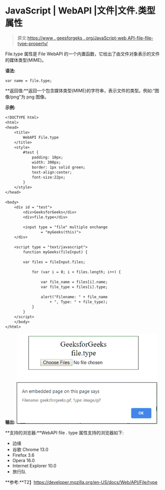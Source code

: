 # JavaScript | WebAPI |文件|文件.类型属性

> 原文:[https://www . geesforgeks . org/JavaScript-web API-file-file-type-property/](https://www.geeksforgeeks.org/javascript-webapi-file-file-type-property/)

File.type 属性是 File WebAPI 的一个内置函数，它给出了由文件对象表示的文件的媒体类型(MIME)。

**语法:**

```
var name = file.type;
```

**返回值:**返回一个包含媒体类型(MIME)的字符串，表示文件的类型。例如:“图像/png”为 png 图像。

**示例:**

```
<!DOCTYPE html>
<html>
<head>
    <title>
        WebAPI File.type
    </title>
    <style>
        #test {
            padding: 10px;
            width: 300px;
            border: 1px solid green;
            text-align:center;
            font-size:22px;
        }
    </style>
</head>

<body>
    <div id = "test">
        <div>GeeksforGeeks</div>
        <div>file.type</div>

        <input type = "file" multiple onchange
                = "myGeeks(this)">
    </div>

    <script type = "text/javascript">
        function myGeeks(fileInput) {

        var files = fileInput.files;

            for (var i = 0; i < files.length; i++) {

                var file_name = files[i].name;
                var file_type = files[i].type;

                alert("Filename: " + file_name
                    + ", Type: " + file_type);
            }
        }
    </script>
    </body>
</html>                            
```

**输出:**
![](img/7fd961daeb3e6cc54974b3eed5d2a49f.png)

**支持的浏览器:**WebAPI file . type 属性支持的浏览器如下:

*   边缘
*   谷歌 Chrome 13.0
*   Firefox 3.6
*   Opera 16.0
*   Internet Explorer 10.0
*   旅行队

**参考:**T2】https://developer.mozilla.org/en-US/docs/Web/API/File/type